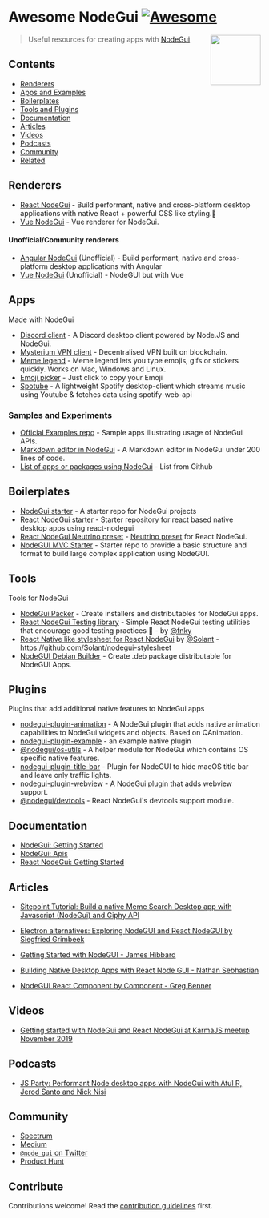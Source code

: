 # Awesome NodeGui [![Awesome](https://awesome.re/badge.svg)](https://github.com/nodegui/awesome-nodegui)

[<img src="https://github.com/nodegui/nodegui/raw/master/extras/logo/nodegui-circle.png" align="right" width="100">](https://docs.nodegui.org)

> Useful resources for creating apps with [NodeGui](https://docs.nodegui.org)

## Contents

-   [Renderers](#renderers)
-   [Apps and Examples](#apps)
-   [Boilerplates](#boilerplates)
-   [Tools and Plugins](#tools)
-   [Documentation](#documentation)
-   [Articles](#articles)
-   [Videos](#videos)
-   [Podcasts](#podcasts)
-   [Community](#community)
-   [Related](#related)

## Renderers

-   [React NodeGui](https://github.com/nodegui/react-nodegui) - Build performant, native and cross-platform desktop applications with native React + powerful CSS like styling.🚀
-   [Vue NodeGui](https://github.com/nodegui/vue-nodegui) - Vue renderer for NodeGui.

#### Unofficial/Community renderers

-   [Angular NodeGui](https://github.com/irustm/angular-nodegui) (Unofficial) - Build performant, native and cross-platform desktop applications with Angular
-   [Vue NodeGui](https://github.com/NovusTheory/vue-nodegui) (Unofficial) - NodeGUI but with Vue

## Apps

Made with NodeGui

-   [Discord client](https://github.com/ruslang02/discord-qt) - A Discord desktop client powered by Node.JS and NodeGui.
-   [Mysterium VPN client](https://github.com/mysteriumnetwork/mysterium-vpn2) - Decentralised VPN built on blockchain.
-   [Meme legend](https://github.com/master-atul/meme-legend) - Meme legend lets you type emojis, gifs or stickers quickly. Works on Mac, Windows and Linux.
-   [Emoji picker](https://github.com/slidinghotdog/emoji-picker) - Just click to copy your Emoji
-   [Spotube](https://github.com/KRTirtho/spotube) - A lightweight Spotify desktop-client which streams music using Youtube & fetches data using spotify-web-api

### Samples and Experiments

-   [Official Examples repo](https://github.com/nodegui/examples) - Sample apps illustrating usage of NodeGui APIs.
-   [Markdown editor in NodeGui](https://github.com/master-atul/mdview-nodegui) - A Markdown editor in NodeGui under 200 lines of code.
-   [List of apps or packages using NodeGui](https://github.com/nodegui/nodegui/network/dependents) - List from Github

## Boilerplates

-   [NodeGui starter](https://github.com/nodegui/nodegui-starter) - A starter repo for NodeGui projects
-   [React NodeGui starter](https://github.com/nodegui/react-nodegui-starter) - Starter repository for react based native desktop apps using react-nodegui
-   [React NodeGui Neutrino preset](https://github.com/constgen/neutrino-preset-react-nodegui) - [Neutrino preset](https://neutrinojs.org/presets/) for React NodeGui.
-   [NodeGUI MVC Starter](https://github.com/RinneganTech/nodegui-mvc-starter) - Starter repo to provide a basic structure and format to build large complex application using NodeGUI.

## Tools

Tools for NodeGui

-   [NodeGui Packer](https://github.com/nodegui/packer) - Create installers and distributables for NodeGui apps.
-   [React NodeGui Testing library](https://github.com/fnky/react-nodegui-testing-library) - Simple React NodeGui testing utilities that encourage good testing practices 🦋 - by [@fnky](https://github.com/fnky)
-   [React Native like stylesheet for React NodeGui](https://github.com/Solant/nodegui-stylesheet) by [@Solant](https://github.com/Solant) - https://github.com/Solant/nodegui-stylesheet
-   [NodeGUI Debian Builder](https://github.com/RinneganTech/nodegui-deb-builder) - Create .deb package distributable for NodeGUI Apps.

## Plugins

Plugins that add additional native features to NodeGui apps

-   [nodegui-plugin-animation](https://github.com/nodegui/nodegui-plugin-animation) - A NodeGui plugin that adds native animation capabilities to NodeGui widgets and objects. Based on QAnimation.
-   [nodegui-plugin-example](https://github.com/nodegui/nodegui-plugin-example) - an example native plugin
-   [@nodegui/os-utils](https://github.com/nodegui/os-utils) - A helper module for NodeGui which contains OS specific native features.
-   [nodegui-plugin-title-bar](https://github.com/nodegui/nodegui-plugin-title-bar) - Plugin for NodeGUI to hide macOS title bar and leave only traffic lights.
-   [nodegui-plugin-webview](https://github.com/nodegui/nodegui-plugin-webview) - A NodeGui plugin that adds webview support.
-   [@nodegui/devtools](https://github.com/nodegui/devtools) - React NodeGui's devtools support module.

## Documentation

-   [NodeGui: Getting Started](https://docs.nodegui.org/docs/guides/getting-started)
-   [NodeGui: Apis](https://docs.nodegui.org/docs/api/generated/classes/qapplication)
-   [React NodeGui: Getting Started](https://react.nodegui.org/docs/guides/getting-started/)

## Articles

-   [Sitepoint Tutorial: Build a native Meme Search Desktop app with Javascript (NodeGui) and Giphy API](https://www.sitepoint.com/build-native-desktop-gif-searcher-app-using-nodegui/)

-   [Electron alternatives: Exploring NodeGUI and React NodeGUI by Siegfried Grimbeek](https://blog.logrocket.com/electron-alternatives-exploring-nodegui-and-react-nodegui/)

-  [Getting Started with NodeGUI - James Hibbard](https://hibbard.eu/node-gui/)

- [Building Native Desktop Apps with React Node GUI - Nathan Sebhastian](https://blog.bitsrc.io/building-native-desktop-application-with-react-node-gui-2ce1b2a2164)

- [NodeGUI React Component by Component - Greg Benner](https://dev.to/jswhisperer/nodegui-react-component-by-component-b98)

## Videos

-   [Getting started with NodeGui and React NodeGui at KarmaJS meetup November 2019](https://www.youtube.com/watch?v=8jH5gaEEDv4)

## Podcasts

-   [JS Party: Performant Node desktop apps with NodeGui with Atul R, Jerod Santo and Nick Nisi](https://changelog.com/jsparty/96)

## Community

-   [Spectrum](https://spectrum.chat/nodegui)
-   [Medium](https://medium.com/nodegui)
-   [`@node_gui` on Twitter](https://twitter.com/node_gui)
-   [Product Hunt](https://www.producthunt.com/posts/nodegui-2)

## Contribute

Contributions welcome! Read the [contribution guidelines](contributing.md) first.
